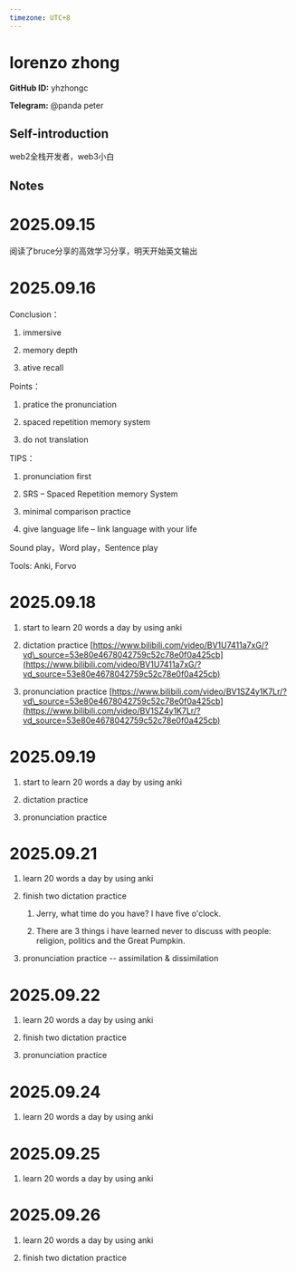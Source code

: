 ```yaml
---
timezone: UTC+8
---
```


# lorenzo zhong

**GitHub ID:** yhzhongc

**Telegram:** @panda peter

## Self-introduction

web2全栈开发者，web3小白

## Notes
<!-- Content_START -->
# 2025.09.15
<!-- DAILY_CHECKIN_2025-09-15_START -->
阅读了bruce分享的高效学习分享，明天开始英文输出
<!-- DAILY_CHECKIN_2025-09-15_END -->


# 2025.09.16
<!-- DAILY_CHECKIN_2025-09-16_START -->
Conclusion：

1.  immersive
    
2.  memory depth
    
3.  ative recall
    

Points：

1.  pratice the pronunciation
    
2.  spaced repetition memory system
    
3.  do not translation
    

TIPS：

1.  pronunciation first
    
2.  SRS – Spaced Repetition memory System
    
3.  minimal comparison practice
    
4.  give language life – link language with your life
    

Sound play，Word play，Sentence play

Tools: Anki, Forvo
<!-- DAILY_CHECKIN_2025-09-16_END -->


# 2025.09.18
<!-- DAILY_CHECKIN_2025-09-18_START -->
1.  start to learn 20 words a day by using anki
    
2.  dictation practice [https://www.bilibili.com/video/BV1U7411a7xG/?vd\_source=53e80e4678042759c52c78e0f0a425cb](https://www.bilibili.com/video/BV1U7411a7xG/?vd_source=53e80e4678042759c52c78e0f0a425cb)
    
3.  pronunciation practice [https://www.bilibili.com/video/BV1SZ4y1K7Lr/?vd\_source=53e80e4678042759c52c78e0f0a425cb](https://www.bilibili.com/video/BV1SZ4y1K7Lr/?vd_source=53e80e4678042759c52c78e0f0a425cb)
<!-- DAILY_CHECKIN_2025-09-18_END -->


# 2025.09.19
<!-- DAILY_CHECKIN_2025-09-19_START -->
1.  start to learn 20 words a day by using anki
    
2.  dictation practice
    
3.  pronunciation practice
<!-- DAILY_CHECKIN_2025-09-19_END -->


# 2025.09.21
<!-- DAILY_CHECKIN_2025-09-21_START -->
1.  learn 20 words a day by using anki
    
2.  finish two dictation practice
    
    1.  Jerry, what time do you have? I have five o'clock.
        
    2.  There are 3 things i have learned never to discuss with people: religion, politics and the Great Pumpkin.
        
3.  pronunciation practice -- assimilation & dissimilation
<!-- DAILY_CHECKIN_2025-09-21_END -->


# 2025.09.22
<!-- DAILY_CHECKIN_2025-09-22_START -->
1.  learn 20 words a day by using anki
    
2.  finish two dictation practice
    
3.  pronunciation practice
<!-- DAILY_CHECKIN_2025-09-22_END -->


# 2025.09.24
<!-- DAILY_CHECKIN_2025-09-24_START -->
1.  learn 20 words a day by using anki
<!-- DAILY_CHECKIN_2025-09-24_END -->


# 2025.09.25
<!-- DAILY_CHECKIN_2025-09-25_START -->
1.  learn 20 words a day by using anki
<!-- DAILY_CHECKIN_2025-09-25_END -->


# 2025.09.26
<!-- DAILY_CHECKIN_2025-09-26_START -->
1.  learn 20 words a day by using anki
    
2.  finish two dictation practice
<!-- DAILY_CHECKIN_2025-09-26_END -->
<!-- Content_END -->
